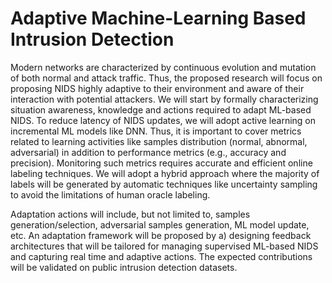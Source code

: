 # Adaptive Machine-Learning Based Intrusion Detection

Modern networks are characterized by continuous evolution and mutation of both normal and attack traffic.
Thus, the proposed research will focus on proposing NIDS highly adaptive to their environment and aware of
their interaction with potential attackers. We will start by formally characterizing situation awareness,
knowledge and actions required to adapt ML-based NIDS. To reduce latency of NIDS updates, we will adopt
active learning on incremental ML models like DNN. Thus, it is important to cover metrics related to learning
activities like samples distribution (normal, abnormal, adversarial) in addition to performance metrics (e.g.,
accuracy and precision). Monitoring such metrics requires accurate and efficient online labeling techniques.
We will adopt a hybrid approach where the majority of labels will be generated by automatic techniques like
uncertainty sampling to avoid the limitations of human oracle labeling.

Adaptation actions will include, but not limited to, samples generation/selection, adversarial samples
generation, ML model update, etc. An adaptation framework will be proposed by a) designing feedback
architectures that will be tailored for managing supervised ML-based NIDS and capturing real time and
adaptive actions. The expected contributions will be validated on public intrusion detection datasets.
